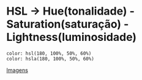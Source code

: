 
# HSL  → Hue(tonalidade) - Saturation(saturação) - Lightness(luminosidade)

```
color: hsl(180, 100%, 50%, 60%)
color: hsla(180, 100%, 50%, 60%)
```

[Imagens](https://www.google.com/url?sa=i&url=https%3A%2F%2Fwww.researchgate.net%2Ffigure%2Fa-Color-wheel-of-hue-b-The-HSL-model-Creative-Commons_fig2_335024102&psig=AOvVaw1xSmOfavc-Xq7iZIsN0NHZ&ust=1676393273726000&source=images&cd=vfe&ved=0CBAQjRxqFwoTCPD7quD5kv0CFQAAAAAdAAAAABAJ)
